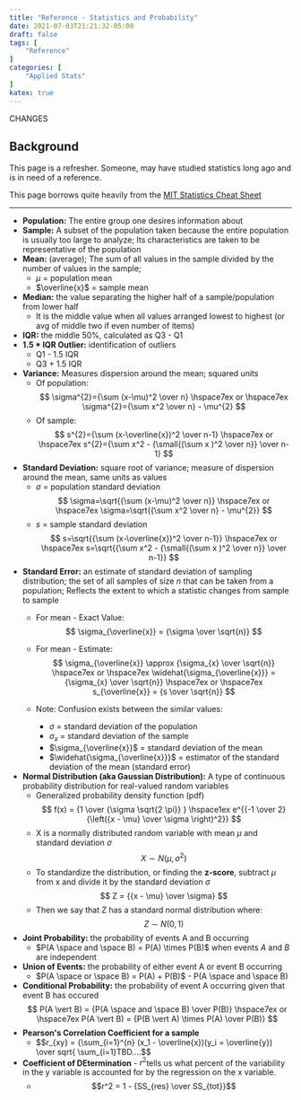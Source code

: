 ```yaml
---
title: "Reference - Statistics and Probability"
date: 2021-07-03T21:21:32-05:00
draft: false
tags: [
	"Reference"
]
categories: [
	"Applied Stats"
]
katex: true
---
```

CHANGES

## Background
This page is a refresher. Someone, may have studied statistics long ago and is in need of a reference.

This page borrows quite heavily from the [MIT Statistics Cheat Sheet](https://web.mit.edu/~csvoss/Public/usabo/stats_handout.pdf)

---

- **Population:** The entire group one desires information about
- **Sample:** A subset of the population taken because the entire population is usually too large to analyze; Its characteristics are taken to be representative of the population
- **Mean:** (average); The sum of all values in the sample divided by the number of values in the sample; 
	- $\mu$ = population mean 
	- $\overline{x}$ = sample mean
- **Median:** the value separating the higher half of a sample/population from lower half 
	- It is the middle value when all values arranged lowest to highest (or avg of middle two if even number of items)
- **IQR:** the middle 50%, calculated as Q3 - Q1
- **1.5 * IQR Outlier:** identification of outliers
	- Q1 - 1.5 IQR
	- Q3 + 1.5 IQR
- **Variance:** Measures dispersion around the mean; squared units  
	- Of population:
$$
\sigma^{2}={\sum (x-\mu)^2 \over n}
\hspace7ex 
or
\hspace7ex 
\sigma^{2}={\sum x^2 \over n} - \mu^{2}
$$
	- Of sample:
$$
s^{2}={\sum (x-\overline{x})^2 \over n-1}
\hspace7ex 
or
\hspace7ex 
s^{2}={\sum x^2 - {\small{(\sum x )^2 \over n}} \over n-1}
$$
- **Standard Deviation:** square root of variance; measure of dispersion around the mean, same units as values
	- $\sigma$ = population standard deviation
$$
\sigma=\sqrt{{\sum (x-\mu)^2 \over n}}
\hspace7ex 
or
\hspace7ex 
\sigma=\sqrt{{\sum x^2 \over n} - \mu^{2}}
$$
	- $s$ = sample standard deviation
$$
s=\sqrt{{\sum (x-\overline{x})^2 \over n-1}}
\hspace7ex 
or
\hspace7ex 
s=\sqrt{{\sum x^2 - {\small{(\sum x )^2 \over n}} \over n-1}}
$$
- **Standard Error:** an estimate of standard deviation of sampling distribution; the set of all samples of size $n$ that can be taken from a population; Reflects the extent to which a statistic changes from sample to sample
	- For mean - Exact Value:
$$
\sigma_{\overline{x}} = {\sigma \over \sqrt{n}}
$$
	- For mean - Estimate:
$$
\sigma_{\overline{x}} \approx {\sigma_{x} \over \sqrt{n}}
\hspace7ex 
or
\hspace7ex 
\widehat{\sigma_{\overline{x}}} = {\sigma_{x} \over \sqrt{n}}
\hspace7ex 
or
\hspace7ex 
s_{\overline{x}} = {s \over \sqrt{n}}
$$

	- Note: Confusion exists between the similar values:
		- $\sigma$ = standard deviation of the population
		- $\sigma_{x}$ = standard deviation of the sample
		- $\sigma_{\overline{x}}$ = standard deviation of the mean
		- $\widehat{\sigma_{\overline{x}}}$ = estimator of the standard deviation of the mean (standard error)
- **Normal Distribution (aka Gaussian Distribution):** A type of continuous probability distribution for real-valued random variables
	- Generalized probability density function (pdf)
$$
f(x) = {1 \over {\sigma \sqrt{2 \pi}} } \hspace1ex e^{{-1 \over 2}{\left({x - \mu} \over \sigma \right)^2}}
$$
	- X is a normally distributed random variable with mean $\mu$ and standard deviation $\sigma$
$$
X \sim N(\mu, \sigma^2)
$$
	- To standardize the distribution, or finding the **z-score**, subtract $\mu$ from x and divide it by the standard deviation $\sigma$
$$
Z = {{x - \mu} \over \sigma}
$$
	- Then we say that Z has a standard normal distribution where:
$$
Z \sim N(0, 1)
$$
- **Joint Probability:** the probability of events A and B occurring
	- $P(A \space and \space B) = P(A) \times P(B)$ when events $A$ and $B$ are independent
- **Union of Events:** the probability of either event A or event B occurring
	- $P(A \space or \space B) = P(A) + P(B)$ - P(A \space and \space B)
- **Conditional Probability:** the probability of event A occurring given that event B has occured
$$
P(A \vert B) = {P(A \space and \space B) \over P(B)}
\hspace7ex
or
\hspace7ex
P(A \vert B) = {P(B \vert A) \times P(A) \over P(B)}
$$
- **Pearson's Correlation Coefficient for a sample**
	- $$r_{xy} = {\sum_{i=1}^{n} (x_1 - \overline{x})(y_i = \overline{y}) \over sqrt{ \sum_{i=1}TBD....$$
- **Coefficient of DEtermination** - $r^2$tells us what percent of the variability in the y variable is accounted for by the regression on the x variable.
	- $$r^2 = 1 - {SS_{res} \over SS_{tot}}$$
